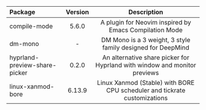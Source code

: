 | Package | Version | Description |
| :- | :-: | :-: |
| compile-mode | 5.6.0 | A plugin for Neovim inspired by Emacs Compilation Mode |
| dm-mono | - | DM Mono is a 3 weight, 3 style family designed for DeepMind |
| hyprland-preview-share-picker | 0.2.0 | An alternative share picker for Hyprland with window and monitor previews |
| linux-xanmod-bore | 6.13.9 | Linux Xanmod (Stable) with BORE CPU scheduler and tickrate customizations |